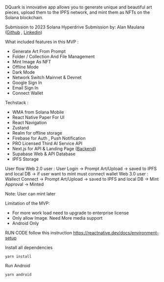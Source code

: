 DQuark is innovative app allows you to generate unique and beautiful art pieces, upload them to the IPFS network, and mint them as NFTs on the Solana blockchain.

Submission to 2023 Solana Hyperdrive Submission by:
Alan Maulana ([Github](https://github.com/cryingraven) , [Linkedin](https://www.linkedin.com/in/crlf/))

What included features in this MVP :
- Generate Art From Prompt
- Folder / Collection And File Management
- Mint Image As NFT
- Offline Mode
- Dark Mode
- Network Switch Mainnet & Devnet
- Google Sign In
- Email Sign In
- Connect Wallet

Techstack :
- WMA from Solana Mobile
- React Native Paper For UI
- React Navigation
- Zustand
- Realm for offline storage
- Firebase for Auth , Push Notification
- PRO Licensed Third AI Service API
- Next.js for API & Landing Page ([Backend](https://github.com/cryingraven/quarkz-web))
- Supabase Web & API Database
- IPFS Storage

User flow
Web 2.0 user :
User Login -> Prompt Art/Upload -> saved to IPFS and local DB -> if user want to mint must connect wallet
Web 3.0 user :
Wallect Connect ->  Prompt Art/Upload -> saved to IPFS and local DB -> Mint Approval -> Minted

Note: User can mint later

Limitation of the MVP:
- For more work load need to upgrade to enterprise license
- Only allow Image. Need More media support
- Android Only

RUN CODE
follow this instruction https://reactnative.dev/docs/environment-setup

Install all dependencies
```
yarn install
```

Run Android
```
yarn android
```
